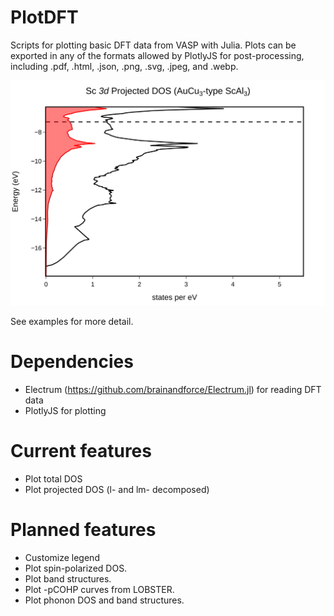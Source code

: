 # PlotDFT
Scripts for plotting basic DFT data from VASP with Julia.
Plots can be exported in any of the formats allowed by PlotlyJS for post-processing, including .pdf, .html, .json, .png, .svg, .jpeg, and .webp.

![Sc 3d Projected Density of States of AuCu3-type ScAl3](/examples/PDOS_ScAl3/ScAl3_Sc_d_pdos.svg)

See examples for more detail.

# Dependencies
* Electrum (https://github.com/brainandforce/Electrum.jl) for reading DFT data
* PlotlyJS for plotting

# Current features
* Plot total DOS
* Plot projected DOS (l- and lm- decomposed)

# Planned features
* Customize legend
* Plot spin-polarized DOS.
* Plot band structures.
* Plot -pCOHP curves from LOBSTER.
* Plot phonon DOS and band structures.